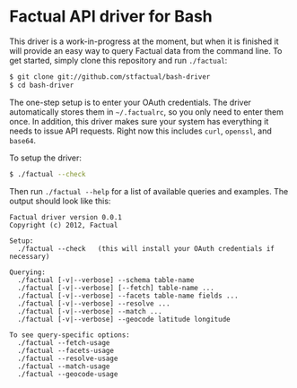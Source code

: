 # Factual API driver for Bash

This driver is a work-in-progress at the moment, but when it is finished it will
provide an easy way to query Factual data from the command line. To get started,
simply clone this repository and run `./factual`:

```sh
$ git clone git://github.com/stfactual/bash-driver
$ cd bash-driver
```

The one-step setup is to enter your OAuth credentials. The driver automatically
stores them in `~/.factualrc`, so you only need to enter them once. In addition,
this driver makes sure your system has everything it needs to issue API
requests. Right now this includes `curl`, `openssl`, and `base64`.

To setup the driver:

```sh
$ ./factual --check
```

Then run `./factual --help` for a list of available queries and examples. The
output should look like this:

```
Factual driver version 0.0.1
Copyright (c) 2012, Factual

Setup:
  ./factual --check   (this will install your OAuth credentials if necessary)

Querying:
  ./factual [-v|--verbose] --schema table-name
  ./factual [-v|--verbose] [--fetch] table-name ...
  ./factual [-v|--verbose] --facets table-name fields ...
  ./factual [-v|--verbose] --resolve ...
  ./factual [-v|--verbose] --match ...
  ./factual [-v|--verbose] --geocode latitude longitude

To see query-specific options:
  ./factual --fetch-usage
  ./factual --facets-usage
  ./factual --resolve-usage
  ./factual --match-usage
  ./factual --geocode-usage

```
